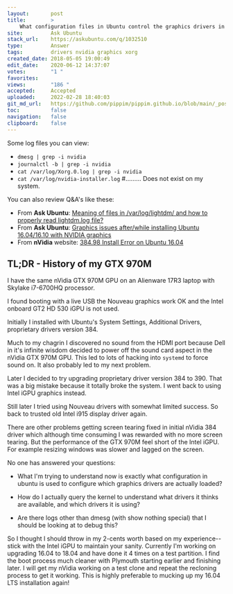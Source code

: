 ```yaml
---
layout:       post
title:        >
    What configuration files in Ubuntu control the graphics drivers in a dual GPU system?
site:         Ask Ubuntu
stack_url:    https://askubuntu.com/q/1032510
type:         Answer
tags:         drivers nvidia graphics xorg
created_date: 2018-05-05 19:00:49
edit_date:    2020-06-12 14:37:07
votes:        "1 "
favorites:    
views:        "186 "
accepted:     Accepted
uploaded:     2022-02-28 18:40:03
git_md_url:   https://github.com/pippim/pippim.github.io/blob/main/_posts/2018/2018-05-05-What-configuration-files-in-Ubuntu-control-the-graphics-drivers-in-a-dual-GPU-system_.md
toc:          false
navigation:   false
clipboard:    false
---
```


Some log files you can view:

- `dmesg | grep -i nvidia`
- `journalctl -b | grep -i nvidia`
- `cat /var/log/Xorg.0.log | grep -i nvidia`
- `cat /var/log/nvidia-installer.log` #......... Does not exist on my system.

You can also review Q&A's like these:

- From **Ask Ubuntu**: [Meaning of files in /var/log/lightdm/ and how to properly read lightdm.log file?][1]
- From **Ask Ubuntu**: [Graphics issues after/while installing Ubuntu 16.04/16.10 with NVIDIA graphics][2]
- From **nVidia** website: [384.98 Install Error on Ubuntu 16.04][3] 

## TL;DR - History of my GTX 970M

I have the same nVidia GTX 970M GPU on an Alienware 17R3 laptop with Skylake i7-6700HQ processor.

I found booting with a live USB the Nouveau graphics work OK and the Intel onboard GT2 HD 530 iGPU is not used.

Initially I installed with Ubuntu's System Settings, Additional Drivers, proprietary drivers version 384.

Much to my chagrin I discovered no sound from the HDMI port because Dell in it's infinite wisdom decided to power off the sound card aspect in the nVidia GTX 970M GPU. This led to lots of hacking into `systemd` to force sound on. It also probably led to my next problem.

Later I decided to try upgrading proprietary driver version 384 to 390. That was a big mistake because it totally broke the system. I went back to using Intel iGPU graphics instead.

Still later I tried using Nouveau drivers with somewhat limited success. So back to trusted old Intel i915 display driver again.

There are other problems getting screen tearing fixed in initial nVidia 384 driver which although time consuming I was rewarded with no more screen tearing. But the performance of the GTX 970M feel short of the Intel iGPU. For example resizing windows was slower and lagged on the screen.

No one has answered your questions:

  - What I'm trying to understand now is exactly what configuration in ubuntu is used to configure which graphics drivers are actually loaded?

  - How do I actually query the kernel to understand what drivers it thinks are available, and which drivers it is using?

  - Are there logs other than dmesg (with show nothing special) that I should be looking at to debug this?

So I thought I should throw in my 2-cents worth based on my experience--stick with the Intel iGPU to maintain your sanity. Currently I'm working on upgrading 16.04 to 18.04 and have done it 4 times on a test partition. I find the boot process much cleaner with Plymouth starting earlier and finishing later. I will get my nVidia working on a test clone and repeat the recloning process to get it working. This is highly preferable to mucking up my 16.04 LTS installation again!


  [1]: https://askubuntu.com/questions/396957/meaning-of-files-in-var-log-lightdm-and-how-to-properly-read-lightdm-log-file?utm_medium=organic&utm_source=google_rich_qa&utm_campaign=google_rich_qa
  [2]: https://askubuntu.com/questions/760934/graphics-issues-after-while-installing-ubuntu-16-04-16-10-with-nvidia-graphics?utm_medium=organic&utm_source=google_rich_qa&utm_campaign=google_rich_qa
  [3]: https://devtalk.nvidia.com/default/topic/1026550/linux/384-98-install-error-on-ubuntu-16-04/

